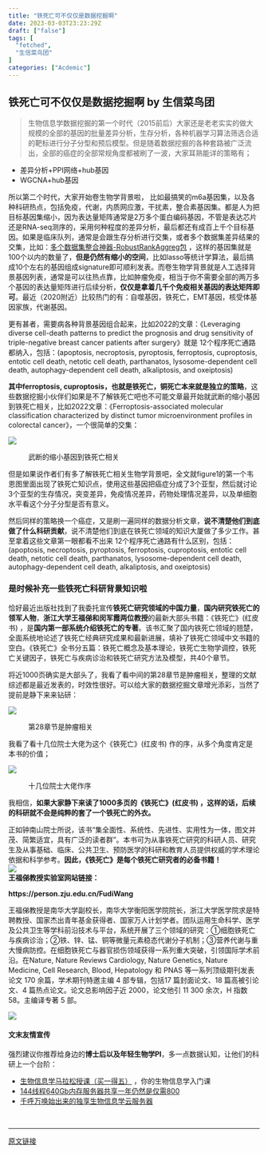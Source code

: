 ```yaml
---
title: "铁死亡可不仅仅是数据挖掘啊"
date: 2023-03-03T23:23:29Z
draft: ["false"]
tags: [
  "fetched",
  "生信菜鸟团"
]
categories: ["Acdemic"]
---
```

铁死亡可不仅仅是数据挖掘啊 by 生信菜鸟团
------
<div><section data-tool="mdnice编辑器" data-website="https://www.mdnice.com"><blockquote data-tool="mdnice编辑器"><p>生物信息学数据挖掘的第一个时代（2015前后）大家还是老老实实的做大规模的全部的基因的批量差异分析，生存分析，各种机器学习算法筛选合适的靶标进行分子分型和预后模型。但是随着数据挖掘的各种套路被广泛流出，全部的癌症的全部常规角度都被刷了一波，大家耳熟能详的策略有；</p></blockquote><ul data-tool="mdnice编辑器"><li><section>差异分析+PPI网络+hub基因</section></li><li><section>WGCNA+hub基因</section></li></ul><p data-tool="mdnice编辑器">所以第二个时代，大家开始卷生物学背景啦， 比如最搞笑的m6a基因集，以及各种科研热点，包括免疫，代谢，内质网应激，干扰素，整合素基因集。都是人为把目标基因集缩小，因为表达量矩阵通常是2万多个蛋白编码基因，不管是表达芯片还是RNA-seq测序的，采用何种程度的差异分析，最后都还有成百上千个目标基因。如果是临床队列，通常是会跟生存分析进行交集，或者多个数据集差异结果的交集，比如：<a href="https://mp.weixin.qq.com/s?__biz=MzAxMDkxODM1Ng==&amp;mid=2247494737&amp;idx=1&amp;sn=78f70a8c642c4954433797caef7b0d52&amp;scene=21#wechat_redirect" data-linktype="2">多个数据集整合神器-RobustRankAggreg包</a> ，这样的基因集就是100个以内的数量了，<strong>但是仍然有缩小的空间</strong>，比如lasso等统计学算法，最后搞成10个左右的基因组成signature即可顺利发表。而卷生物学背景就是人工选择背景基因列表，通常是可以往热点靠，比如肿瘤免疫，相当于你不需要全部的两万多个基因的表达量矩阵进行后续分析，<strong>仅仅是拿着几千个免疫相关基因的表达矩阵即可</strong>。最近（2020附近）比较热门的有：自噬基因，铁死亡，EMT基因，核受体基因家族，代谢基因。</p><p data-tool="mdnice编辑器">更有甚者，需要病各种背景基因组合起来，比如2022的文章：《Leveraging diverse cell-death patterns to predict the prognosis and drug sensitivity of triple-negative breast cancer patients after surgery》就是 12个程序死亡通路都纳入，包括：(apoptosis, necroptosis, pyroptosis, ferroptosis, cuproptosis, entotic cell death, netotic cell death, parthanatos, lysosome-dependent cell death, autophagy-dependent cell death, alkaliptosis, and oxeiptosis)</p><p data-tool="mdnice编辑器"><strong>其中ferroptosis, cuproptosis，也就是铁死亡，铜死亡本来就是独立的策略</strong>，这些数据挖掘小伙伴们如果是不了解铁死亡吧也不可能文章最开始就武断的缩小基因到铁死亡相关，比如2022文章：《Ferroptosis-associated molecular classification characterized by distinct tumor microenvironment profiles in colorectal cancer》，一个很简单的交集：</p><p><img data-galleryid="" data-ratio="0.5988888888888889" data-s="300,640" data-type="png" data-w="1800" data-src="https://mmbiz.qpic.cn/mmbiz_png/cZNhZQ6j4wzTSWwY3h6NQQ3SBZrw7G8jhp6jx0sMBXib0EZoia2cwo2ibxr3B2Meq8bZia8au1m52iaxt22Lo5r32GQ/640?wx_fmt=png&amp;wxfrom=5&amp;wx_lazy=1&amp;wx_co=1" src="https://mmbiz.qpic.cn/mmbiz_png/cZNhZQ6j4wzTSWwY3h6NQQ3SBZrw7G8jhp6jx0sMBXib0EZoia2cwo2ibxr3B2Meq8bZia8au1m52iaxt22Lo5r32GQ/640?wx_fmt=png&amp;wxfrom=5&amp;wx_lazy=1&amp;wx_co=1"></p><figure data-tool="mdnice编辑器"><figcaption>武断的缩小基因到铁死亡相关</figcaption></figure><p data-tool="mdnice编辑器">但是如果说作者们有多了解铁死亡相关生物学背景吧，全文就figure1的第一个韦恩图里面出现了铁死亡知识点，使用这些基因把癌症分成了3个亚型，然后就讨论3个亚型的生存情况，突变差异，免疫情况差异，药物处理情况差异，以及单细胞水平看这个分子分型是否有意义。</p><p data-tool="mdnice编辑器">然后同样的策略换一个癌症，又是刷一遍同样的数据分析文章，<strong>说不清楚他们到底做了什么科研贡献</strong>，说不清楚他们到底在铁死亡领域的知识大厦做了多少工作。甚至拿着这些文章第一眼都看不出来 12个程序死亡通路有什么区别，包括：(apoptosis, necroptosis, pyroptosis, ferroptosis, cuproptosis, entotic cell death, netotic cell death, parthanatos, lysosome-dependent cell death, autophagy-dependent cell death, alkaliptosis, and oxeiptosis)</p><h3 data-tool="mdnice编辑器">是时候补充一些铁死亡科研背景知识啦</h3><p data-tool="mdnice编辑器">恰好最近出版社找到了我委托宣传<strong>铁死亡研究领域的中国力量</strong>，<strong>国内研究铁死亡的领军人物</strong>，<strong>浙江大学王福俤和闵军霞两位教授</strong>的最新大部头书籍：《铁死亡》(红皮书) ，是<strong>国内第一部系统介绍铁死亡的专著</strong>。该书汇聚了国内铁死亡领域的翘楚，全面系统地论述了铁死亡经典研究成果和最新进展，填补了铁死亡领域中文书籍的空白。《铁死亡》全书分五篇：铁死亡概念及基本理论，铁死亡生物学调控，铁死亡关键因子，铁死亡与疾病诊治和铁死亡研究方法及模型，共40个章节。</p><p data-tool="mdnice编辑器">将近1000页确实是大部头了，我看了看中间的第28章节是肿瘤相关，整理的文献综述都是最近发表的，时效性很好。可以给大家的数据挖掘文章增光添彩，当然了提前是静下来来钻研：</p><p><img data-galleryid="" data-ratio="0.667098445595855" data-s="300,640" data-type="png" data-w="1544" data-src="https://mmbiz.qpic.cn/mmbiz_png/cZNhZQ6j4wzTSWwY3h6NQQ3SBZrw7G8jMcjIX3pqmS8icPJQ3ZwhQ6iaFQN2wAzZGo5Fw0zrCnBh2Qia8q0clicBsg/640?wx_fmt=png&amp;wxfrom=5&amp;wx_lazy=1&amp;wx_co=1" src="https://mmbiz.qpic.cn/mmbiz_png/cZNhZQ6j4wzTSWwY3h6NQQ3SBZrw7G8jMcjIX3pqmS8icPJQ3ZwhQ6iaFQN2wAzZGo5Fw0zrCnBh2Qia8q0clicBsg/640?wx_fmt=png&amp;wxfrom=5&amp;wx_lazy=1&amp;wx_co=1"></p><figure data-tool="mdnice编辑器"><figcaption>第28章节是肿瘤相关</figcaption></figure><p data-tool="mdnice编辑器">我看了看十几位院士大佬为这个《铁死亡》(红皮书) 作的序，从多个角度肯定是本书的价值；</p><p><img data-galleryid="" data-ratio="0.926896551724138" data-s="300,640" data-type="png" data-w="1450" data-src="https://mmbiz.qpic.cn/mmbiz_png/cZNhZQ6j4wzTSWwY3h6NQQ3SBZrw7G8jyUj3fFXBaMkaYTuicDbbicMba0y4JwlDO9BsMP1ypWlYVE92uoO5O2HA/640?wx_fmt=png&amp;wxfrom=5&amp;wx_lazy=1&amp;wx_co=1" src="https://mmbiz.qpic.cn/mmbiz_png/cZNhZQ6j4wzTSWwY3h6NQQ3SBZrw7G8jyUj3fFXBaMkaYTuicDbbicMba0y4JwlDO9BsMP1ypWlYVE92uoO5O2HA/640?wx_fmt=png&amp;wxfrom=5&amp;wx_lazy=1&amp;wx_co=1"></p><figure data-tool="mdnice编辑器"><figcaption>十几位院士大佬作序</figcaption></figure><p data-tool="mdnice编辑器">我相信，<strong>如果大家静下来读了1000多页的《铁死亡》(红皮书) ，这样的话，后续的科研就不会是纯粹的套了一个铁死亡的外衣。</strong></p></section><section><span>正如钟南山院士所说，该书“集全面性、系统性、先进性、实用性为一体，图文并茂、简繁适宜，具有广泛的读者群”。</span><span>本书可为从事铁死亡研究的科研人员、研究生及从事基础、临床、公共卫生、预防医学的科研和教育人员提供权威的学术理论依据和科学参考。</span><span><strong>因此，《铁死亡》是每个铁死亡研究者的必备书籍！</strong></span></section><section><img data-croporisrc="https://mmbiz.qpic.cn/sz_mmbiz_png/pE38LDAnem4p5oiaqrF3l24uuuLbnH7Lax8Dgo8EdUIv9VXicIGQzBolNJXKLXRVdLwdXQrvuEYAFQVj4CfRJkJg/640?wx_fmt=png" data-cropx1="0" data-cropx2="1042" data-cropy1="0" data-cropy2="1314.7748691099475" data-galleryid="" data-ratio="1.261996161228407" data-s="300,640" data-type="jpeg" data-w="1042" data-src="https://mmbiz.qpic.cn/mmbiz_jpg/HO0Z9pUcnJkRWAYyfk1oRz8pMCUSQ8lZeywXa99sUV6OlsBP5l8cIvNKogSXYZuyBFL8ZbMicMiafGRIyVlOkq1g/640?wx_fmt=jpeg&amp;wxfrom=5&amp;wx_lazy=1&amp;wx_co=1" src="https://mmbiz.qpic.cn/mmbiz_jpg/HO0Z9pUcnJkRWAYyfk1oRz8pMCUSQ8lZeywXa99sUV6OlsBP5l8cIvNKogSXYZuyBFL8ZbMicMiafGRIyVlOkq1g/640?wx_fmt=jpeg&amp;wxfrom=5&amp;wx_lazy=1&amp;wx_co=1"></section><section><span><strong>王福俤教授实验室网站链接：</strong></span></section><p><span><strong>https://person.zju.edu.cn/FudiWang</strong></span></p><p><span><span>王福俤教授</span>是南华大学副校长，南华大学衡阳医学院院长，浙江大学医学院求是特聘教授、国家杰出青年基金获得者、国家万人计划学者。团队</span><span>运用生命科学、医学及公共卫生等学科前沿技术与平台，系统</span><span>开展了三个领域的研究：</span><span>①细胞铁死亡与疾病诊治；</span><span>②铁、锌、锰、铜等微量</span><span>元素稳态代谢分子机制；</span><span>③营养代谢与重大慢病防控。</span><span>在细胞铁死亡与器官损伤领域获得一系列重大突破，引领国际学术前沿。</span><span>在Nature, Nature Reviews Cardiology, Nature Genetics, Nature Medicine, Cell Research, Blood, Hepatology 和 PNAS 等一系列顶级期刊发表论文 170 余篇，学术期刊特邀主编 4 部专辑，包括17 篇封面论文、18 篇高被引论文、4 篇热点论文。</span><span>论文总影响因子近 2000，论文他引 11 300 余次，H 指数 58。</span><span>主编译专著 5 部。</span></p><p><img data-galleryid="" data-ratio="1.4333333333333333" data-s="300,640" data-type="png" data-w="900" data-src="https://mmbiz.qpic.cn/mmbiz_jpg/cZNhZQ6j4wy2or0zJlxpRQLHNqsLfbswoytzpqZp1sEaDL6tOq28GzXA4WxzbBVrktbBiaBo9GiabjlDOCenO2OA/640?wx_fmt=jpeg&amp;wxfrom=5&amp;wx_lazy=1&amp;wx_co=1" src="https://mmbiz.qpic.cn/mmbiz_jpg/cZNhZQ6j4wy2or0zJlxpRQLHNqsLfbswoytzpqZp1sEaDL6tOq28GzXA4WxzbBVrktbBiaBo9GiabjlDOCenO2OA/640?wx_fmt=jpeg&amp;wxfrom=5&amp;wx_lazy=1&amp;wx_co=1"></p><section data-tool="mdnice编辑器" data-website="https://www.mdnice.com"><h4 data-tool="mdnice编辑器">文末友情宣传</h4><p data-tool="mdnice编辑器">强烈建议你推荐给身边的<strong>博士后以及年轻生物学PI</strong>，多一点数据认知，让他们的科研上一个台阶：</p><ul data-tool="mdnice编辑器"><li><section><a href="http://mp.weixin.qq.com/s?__biz=MzAxMDkxODM1Ng==&amp;mid=2247519543&amp;idx=1&amp;sn=b9290a55d50c038bcc6e97d53a88b1c5&amp;chksm=9b4bcd8cac3c449aaa16dbf518578e9c7a4e67fe4122ae7c4fb115ddb2a843a976fa3462dcea&amp;scene=21#wechat_redirect" data-linktype="2">生物信息学马拉松授课（买一得五）</a> ，你的生物信息学入门课</section></li><li><section><a target="_blank" href="http://mp.weixin.qq.com/s?__biz=MzAxMDkxODM1Ng==&amp;mid=2247519765&amp;idx=2&amp;sn=6cb33654c7751f4c3df0f84743f77aaf&amp;chksm=9b4bceaeac3c47b8899afc00077b96357b87a4ed6b75e7c434ba14071fd6c8448e4c218de5e0&amp;scene=21#wechat_redirect" textvalue="144线程640Gb内存服务器共享一年仍然是仅需800" linktype="text" imgurl="" imgdata="null" data-itemshowtype="0" tab="innerlink" data-linktype="2" hasload="1">144线程640Gb内存服务器共享一年仍然是仅需800</a></section></li><li><section><a target="_blank" href="http://mp.weixin.qq.com/s?__biz=MzAxMDkxODM1Ng==&amp;mid=2247519765&amp;idx=1&amp;sn=ce5a8c8182f854c88043059f8c2cb9ff&amp;chksm=9b4bceaeac3c47b88c19941d43dbb1401f3a92206481a0afc41159927868199643f795d62a7e&amp;scene=21#wechat_redirect" textvalue="千呼万唤始出来的独享生物信息学云服务器" linktype="text" imgurl="" imgdata="null" data-itemshowtype="0" tab="innerlink" data-linktype="2" hasload="1">千呼万唤始出来的独享生物信息学云服务器</a></section></li></ul></section><p><br></p><p><mp-style-type data-value="10000"></mp-style-type></p></div>  
<hr>
<a href="https://mp.weixin.qq.com/s/GqB_ihic-6mF5mwRVWxgIQ",target="_blank" rel="noopener noreferrer">原文链接</a>
